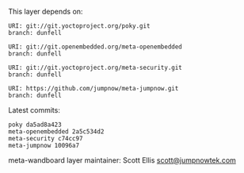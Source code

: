 This layer depends on:

    URI: git://git.yoctoproject.org/poky.git
    branch: dunfell

    URI: git://git.openembedded.org/meta-openembedded
    branch: dunfell

    URI: git://git.yoctoproject.org/meta-security.git
    branch: dunfell

    URI: https://github.com/jumpnow/meta-jumpnow.git
    branch: dunfell

Latest commits:

    poky da5ad8a423
    meta-openembedded 2a5c534d2
    meta-security c74cc97
    meta-jumpnow 10096a7

meta-wandboard layer maintainer: Scott Ellis <scott@jumpnowtek.com>
